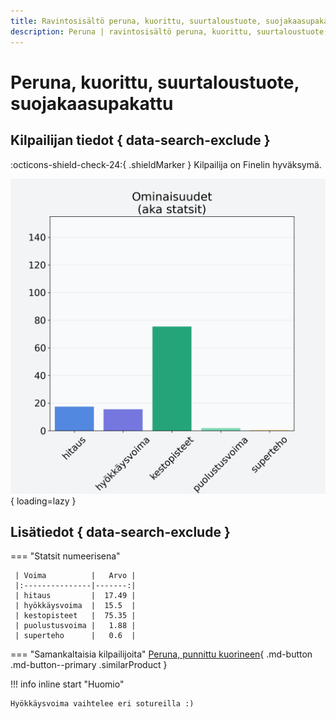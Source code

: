 ```yaml
---
title: Ravintosisältö peruna, kuorittu, suurtaloustuote, suojakaasupakattu
description: Peruna | ravintosisältö peruna, kuorittu, suurtaloustuote, suojakaasupakattu
---
```


# Peruna, kuorittu, suurtaloustuote, suojakaasupakattu


## Kilpailijan tiedot { data-search-exclude }

:octicons-shield-check-24:{ .shieldMarker } Kilpailija on Finelin hyväksymä.

![Peruna, kuorittu, suurtaloustuote, suojakaasupakattu](./images/peruna-kuorittu-suurtaloustuote-suojakaasupakattu.png){ loading=lazy }

## Lisätiedot { data-search-exclude }
=== "Statsit numeerisena"

     | Voima          |   Arvo |
     |:---------------|-------:|
     | hitaus         |  17.49 |
     | hyökkäysvoima  |  15.5  |
     | kestopisteet   |  75.35 |
     | puolustusvoima |   1.88 |
     | superteho      |   0.6  |

=== "Samankaltaisia kilpailijoita"
    [Peruna, punnittu kuorineen](/peruna-punnittu-kuorineen){ .md-button .md-button--primary .similarProduct }

!!! info inline start "Huomio"

    Hyökkäysvoima vaihtelee eri sotureilla :)
